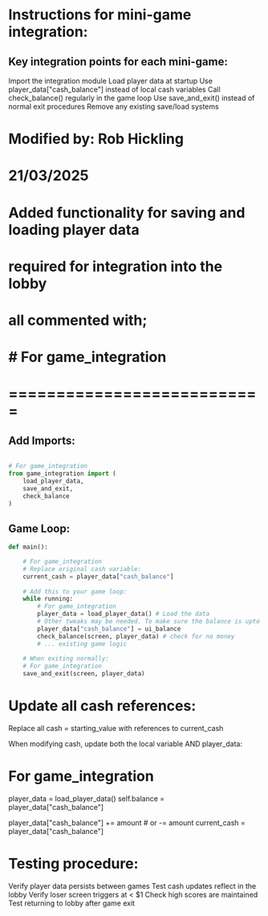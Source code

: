 Instructions for mini-game integration:
=======================================

Key integration points for each mini-game:
------------------------------------------

Import the integration module
Load player data at startup
Use player_data["cash_balance"] instead of local cash variables
Call check_balance() regularly in the game loop
Use save_and_exit() instead of normal exit procedures
Remove any existing save/load systems

# Modified by: Rob Hickling
# 21/03/2025
# Added functionality for saving and loading player data
# required for integration into the lobby
# all commented with;
#    # For game_integration
# ===========================

Add Imports:
------------
```py

# For game_integration
from game_integration import (
    load_player_data,
    save_and_exit,
    check_balance
)

```

Game Loop:
----------
```py
def main():

    # For game_integration
    # Replace original cash variable:
    current_cash = player_data["cash_balance"]
    
    # Add this to your game loop:
    while running:
        # For game_integration
        player_data = load_player_data() # Load the data
        # Other tweaks may be needed. To make sure the balance is upto date
        player_data["cash_balance"] = ui_balance
        check_balance(screen, player_data) # check for no money
        # ... existing game logic
        
    # When exiting normally:
    # For game_integration
    save_and_exit(screen, player_data)
```

Update all cash references:
===========================
Replace all cash = starting_value with references to current_cash

When modifying cash, update both the local variable AND player_data:

# For game_integration
player_data = load_player_data()
self.balance = player_data["cash_balance"]

player_data["cash_balance"] += amount  # or -= amount
current_cash = player_data["cash_balance"]



Testing procedure:
==================

Verify player data persists between games
Test cash updates reflect in the lobby
Verify loser screen triggers at < $1
Check high scores are maintained
Test returning to lobby after game exit
